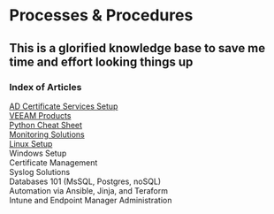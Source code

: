 # Processes & Procedures  

## This is a glorified knowledge base to save me time and effort looking things up

### Index of Articles  

[AD Certificate Services Setup](AD-CertServices.md)  
[VEEAM Products](Veeam-Suite.md)  
[Python Cheat Sheet](python101.md)  
[Monitoring Solutions](Monitoring.md)  
[Linux Setup](Linux-Setup.md)  
Windows Setup  
Certificate Management  
Syslog Solutions  
Databases 101 (MsSQL, Postgres, noSQL)  
Automation via Ansible, Jinja, and Teraform  
Intune and Endpoint Manager Administration  
